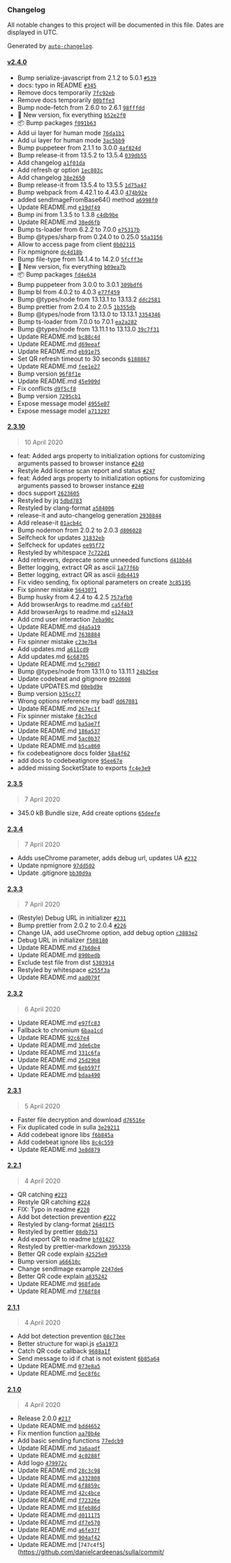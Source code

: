 ### Changelog

All notable changes to this project will be documented in this file. Dates are displayed in UTC.

Generated by [`auto-changelog`](https://github.com/CookPete/auto-changelog).

#### [v2.4.0](https://github.com/danielcardeenas/sulla/compare/2.3.10...v2.4.0)

- Bump serialize-javascript from 2.1.2 to 5.0.1 [`#539`](https://github.com/danielcardeenas/sulla/pull/539)
- docs: typo in README [`#345`](https://github.com/danielcardeenas/sulla/pull/345)
- Remove docs temporarily [`7fc92eb`](https://github.com/danielcardeenas/sulla/commit/7fc92eb9ba5f6011836754e8d9edb68f6b32ac1e)
- Remove docs temporarily [`00bffe3`](https://github.com/danielcardeenas/sulla/commit/00bffe323b223630972fa9327a02eb1d0e448ff3)
- Bump node-fetch from 2.6.0 to 2.6.1 [`98fffdd`](https://github.com/danielcardeenas/sulla/commit/98fffddaf0587715e852fe06704b5745dec74c3c)
- :rocket: New version, fix everything [`b52e2f0`](https://github.com/danielcardeenas/sulla/commit/b52e2f0a19d8dda334d2907afca8967e7bb6416e)
- :package: Bump packages [`f091b63`](https://github.com/danielcardeenas/sulla/commit/f091b63bee0cdb57ade201356857f93578192e4f)
- Add ui layer for human mode [`76da1b1`](https://github.com/danielcardeenas/sulla/commit/76da1b12e4cf58f521506c685a846754c3da812a)
- Add ui layer for human mode [`3ac5bb9`](https://github.com/danielcardeenas/sulla/commit/3ac5bb93ada2db0d5cde31a040c2ec670814e65f)
- Bump puppeteer from 2.1.1 to 3.0.0 [`4af824d`](https://github.com/danielcardeenas/sulla/commit/4af824d69c486474aff87161f2062bb1466b0138)
- Bump release-it from 13.5.2 to 13.5.4 [`039db55`](https://github.com/danielcardeenas/sulla/commit/039db5534b18e56834e5ca90323fe863688c859f)
- Add changelog [`a1f01da`](https://github.com/danielcardeenas/sulla/commit/a1f01da82ebfcd202ad565c40914b535af05b851)
- Add refresh qr option [`1ec803c`](https://github.com/danielcardeenas/sulla/commit/1ec803cd1b5348336bdb47a40a70a3d240d1a98c)
- Add changelog [`38e2650`](https://github.com/danielcardeenas/sulla/commit/38e2650069baac31466fffc853abef5cd4d8bd49)
- Bump release-it from 13.5.4 to 13.5.5 [`1d75a47`](https://github.com/danielcardeenas/sulla/commit/1d75a477b373a1395d426ae7047827d120f2a3cd)
- Bump webpack from 4.42.1 to 4.43.0 [`474b92e`](https://github.com/danielcardeenas/sulla/commit/474b92e20787b3b4e7c110d745187221d8b6f993)
- added sendImageFromBase64() method [`a6998f0`](https://github.com/danielcardeenas/sulla/commit/a6998f0c2bbfca24c0cde25b1a30027868ed8381)
- Update README.md [`e19df49`](https://github.com/danielcardeenas/sulla/commit/e19df491c84b774c8b660efc01802d8e1cd1bdf9)
- Bump ini from 1.3.5 to 1.3.8 [`c4db9be`](https://github.com/danielcardeenas/sulla/commit/c4db9bee88a3f63ed930ed8d25a312790362d064)
- Update README.md [`38ed6fb`](https://github.com/danielcardeenas/sulla/commit/38ed6fb265826e8aa83681de1c3fee3fe32c1cb6)
- Bump ts-loader from 6.2.2 to 7.0.0 [`e75317b`](https://github.com/danielcardeenas/sulla/commit/e75317b6520d39231482a3cd372777db19e22459)
- Bump @types/sharp from 0.24.0 to 0.25.0 [`55a3156`](https://github.com/danielcardeenas/sulla/commit/55a315605bcb83d896808a3b0ef01a80afff4d46)
- Allow to access page from client [`0b02315`](https://github.com/danielcardeenas/sulla/commit/0b02315900f2d43c5a4d6a176b39882eb137bd5e)
- Fix npmignore [`dc4d18b`](https://github.com/danielcardeenas/sulla/commit/dc4d18b923ffb6a13ce76335aa8f26284184d5e1)
- Bump file-type from 14.1.4 to 14.2.0 [`5fcff3e`](https://github.com/danielcardeenas/sulla/commit/5fcff3e3a08423784884f13de2b1fea64600cf24)
- :rocket: New version, fix everything [`b09ea7b`](https://github.com/danielcardeenas/sulla/commit/b09ea7be8077d00e9390948741839daf4273a6d6)
- :package: Bump packages [`fd4e634`](https://github.com/danielcardeenas/sulla/commit/fd4e63446f65c9ec19430e6be2a918408b1b0948)
- Bump puppeteer from 3.0.0 to 3.0.1 [`309bdf6`](https://github.com/danielcardeenas/sulla/commit/309bdf697fa392c04cb0032d1060c3889e2c9376)
- Bump bl from 4.0.2 to 4.0.3 [`e77f459`](https://github.com/danielcardeenas/sulla/commit/e77f4592686ea1047e2c0b53271ff21b54968c3f)
- Bump @types/node from 13.13.1 to 13.13.2 [`ddc2581`](https://github.com/danielcardeenas/sulla/commit/ddc2581e7e2934eeb56e0bd10f8f92d4683c59e0)
- Bump prettier from 2.0.4 to 2.0.5 [`1b355db`](https://github.com/danielcardeenas/sulla/commit/1b355db0ab1ec1cefa632be32f2a4d9778364f42)
- Bump @types/node from 13.13.0 to 13.13.1 [`3354346`](https://github.com/danielcardeenas/sulla/commit/3354346024dc35f4018b2f4d59d483ab42b5cd06)
- Bump ts-loader from 7.0.0 to 7.0.1 [`ea2a282`](https://github.com/danielcardeenas/sulla/commit/ea2a2823fd9f9d6105f30979371a52639d5f6bfe)
- Bump @types/node from 13.11.1 to 13.13.0 [`39c7f31`](https://github.com/danielcardeenas/sulla/commit/39c7f3107dc80c283e26d88f6489ab5aa30717b0)
- Update README.md [`bc88c4d`](https://github.com/danielcardeenas/sulla/commit/bc88c4da6dab68e498a82337f0b914c5000a25d8)
- Update README.md [`d69eeaf`](https://github.com/danielcardeenas/sulla/commit/d69eeaf773e5b2f1a8b155ed7f6ffe995f8b33b5)
- Update README.md [`eb91e75`](https://github.com/danielcardeenas/sulla/commit/eb91e75ff7eaeb2152ab3fa4fa70650a5844f4fc)
- Set QR refresh timeout to 30 seconds [`6188867`](https://github.com/danielcardeenas/sulla/commit/6188867e0c38509b7d773519001bc9b5990b3f98)
- Update README.md [`fee1e27`](https://github.com/danielcardeenas/sulla/commit/fee1e27dbe159ab726301416ca4c52fc106ca8aa)
- Bump version [`96f8f1e`](https://github.com/danielcardeenas/sulla/commit/96f8f1ed17e41502aba412bd94dc5ce4c4d07850)
- Update README.md [`45e909d`](https://github.com/danielcardeenas/sulla/commit/45e909d61afaf7abbeb1aba8a9a32d5798ff50a9)
- Fix conflicts [`d9f5cf8`](https://github.com/danielcardeenas/sulla/commit/d9f5cf8e23c337224539f6b536dfd2bbce677127)
- Bump version [`7295cb1`](https://github.com/danielcardeenas/sulla/commit/7295cb11d6853b494f5999bc00fb422357aa03b4)
- Expose message model [`4955e07`](https://github.com/danielcardeenas/sulla/commit/4955e0775df6056574c7e60c04b589ab2af531a2)
- Expose message model [`a713297`](https://github.com/danielcardeenas/sulla/commit/a7132977400e92f96d696735a07056fe8b5a1e60)

#### [2.3.10](https://github.com/danielcardeenas/sulla/compare/2.3.5...2.3.10)

> 10 April 2020

- feat: Added args property to initialization options for customizing arguments passed to browser instance [`#240`](https://github.com/danielcardeenas/sulla/pull/240)
- Restyle Add license scan report and status [`#247`](https://github.com/danielcardeenas/sulla/pull/247)
- feat: Added args property to initialization options for customizing arguments passed to browser instance [`#240`](https://github.com/danielcardeenas/sulla/pull/240)
- docs support [`2623605`](https://github.com/danielcardeenas/sulla/commit/2623605a56824221d6b41c22eb356f96a7b63818)
- Restyled by jq [`5dbd783`](https://github.com/danielcardeenas/sulla/commit/5dbd783b794d528b10756fd22cff832429d90638)
- Restyled by clang-format [`a584006`](https://github.com/danielcardeenas/sulla/commit/a58400668d86ed4baf63a2209833f39e139da5f8)
- release-it and auto-changelog generation [`2930844`](https://github.com/danielcardeenas/sulla/commit/293084492d0bbbb8f2fcaf454616d30956ab508c)
- Add release-it [`01acb4c`](https://github.com/danielcardeenas/sulla/commit/01acb4c1ac91100ea7918597592c453bed91d630)
- Bump nodemon from 2.0.2 to 2.0.3 [`d806028`](https://github.com/danielcardeenas/sulla/commit/d806028f884718e3828c929341503a7bd8408835)
- Selfcheck for updates [`31832eb`](https://github.com/danielcardeenas/sulla/commit/31832ebc3d9792dbf9eb83c4a3727fcb24246e48)
- Selfcheck for updates [`ee95f72`](https://github.com/danielcardeenas/sulla/commit/ee95f7263d0509ca774f976fb3b533c83d36bd6e)
- Restyled by whitespace [`7c722d1`](https://github.com/danielcardeenas/sulla/commit/7c722d1cea5c91ebb76abd591910f94045dc97a0)
- Add retrievers, deprecate some unneeded functions [`d41bb44`](https://github.com/danielcardeenas/sulla/commit/d41bb44c251934f36d5dd15fe47b8d729c5b5a17)
- Better logging, extract QR as ascii [`1a77f6b`](https://github.com/danielcardeenas/sulla/commit/1a77f6b69706ef6287dbea50816b53901c887ddb)
- Better logging, extract QR as ascii [`4db4419`](https://github.com/danielcardeenas/sulla/commit/4db4419f10d49e232cc7d27837e61c0bf8af327f)
- Fix video sending, fix optional parameters on create [`3c85195`](https://github.com/danielcardeenas/sulla/commit/3c851954b320079e1ce40079d9ae9d5580d25001)
- Fix spinner mistake [`5643071`](https://github.com/danielcardeenas/sulla/commit/5643071b146b44c161a194edf5be67a0ed6fc058)
- Bump husky from 4.2.4 to 4.2.5 [`757afb0`](https://github.com/danielcardeenas/sulla/commit/757afb0dc0d72907bb19b3b4842b5604a558cfef)
- Add browserArgs to readme.md [`ca5f4bf`](https://github.com/danielcardeenas/sulla/commit/ca5f4bf7131d5204df35a61919748d760b19116a)
- Add browserArgs to readme.md [`e124a19`](https://github.com/danielcardeenas/sulla/commit/e124a194222c82eae8341b09230eecb205d84062)
- Add cmd user interaction [`7eba90c`](https://github.com/danielcardeenas/sulla/commit/7eba90cd86e7ea89807bd0947fd27cfd5d9692c8)
- Update README.md [`d4a5a19`](https://github.com/danielcardeenas/sulla/commit/d4a5a19922f131b75cfa29cd1bc8ab1e84887ecb)
- Update README.md [`7638884`](https://github.com/danielcardeenas/sulla/commit/763888442f27aab06c195907b309b66626c25fa4)
- Fix spinner mistake [`c23e7b4`](https://github.com/danielcardeenas/sulla/commit/c23e7b4c1a758c66dc8f3adbeb3a9dd555bc3a0b)
- Add updates.md [`a611cd9`](https://github.com/danielcardeenas/sulla/commit/a611cd9c39f1188f4ac6bedce5299b08f0c1e035)
- Add updates.md [`6c68705`](https://github.com/danielcardeenas/sulla/commit/6c687053db75d5b2afe6aa3953428ae5269ca97d)
- Update README.md [`5c798d7`](https://github.com/danielcardeenas/sulla/commit/5c798d7e8fe10a309f033b5613d9942b1184be62)
- Bump @types/node from 13.11.0 to 13.11.1 [`24b25ee`](https://github.com/danielcardeenas/sulla/commit/24b25eec8c5da6ed0397946d9749c9d4bb59b9c4)
- Update codebeat and gitignore [`092d608`](https://github.com/danielcardeenas/sulla/commit/092d608836e7734cf961c5e42e72e9adef2c5b8d)
- Update UPDATES.md [`00ebd9e`](https://github.com/danielcardeenas/sulla/commit/00ebd9e5bbe0f22636b90283d8d9c3104d4f0fb3)
- Bump version [`b35cc77`](https://github.com/danielcardeenas/sulla/commit/b35cc77efcd8083231072d947bb9a8a7212f732e)
- Wrong options reference my bad! [`dd67081`](https://github.com/danielcardeenas/sulla/commit/dd67081d6e31a65a52a651b13963e532e77a48bd)
- Update README.md [`267ec1f`](https://github.com/danielcardeenas/sulla/commit/267ec1f6488e5591f3b9f4e40117cb7faf1c1a6c)
- Fix spinner mistake [`f8c35cd`](https://github.com/danielcardeenas/sulla/commit/f8c35cdca4ca2731eea4a950bd49fd0b6c9b7842)
- Update README.md [`ba5ae7f`](https://github.com/danielcardeenas/sulla/commit/ba5ae7f80351828c4bb105bc7778f91d38f9c8cc)
- Update README.md [`186a537`](https://github.com/danielcardeenas/sulla/commit/186a537d2e218561c8f03dee03953a4bdb6fd046)
- Update README.md [`5ac0b37`](https://github.com/danielcardeenas/sulla/commit/5ac0b37cbd29acea543feaaeb75d3947cae2a74f)
- Update README.md [`b5ca860`](https://github.com/danielcardeenas/sulla/commit/b5ca8602308004a641c122112bc9583fc2817e83)
- fix codebeatignore docs folder [`58a4f62`](https://github.com/danielcardeenas/sulla/commit/58a4f62a46a11894ada1ab2e0ad3ae92ecef2caa)
- add docs to codebeatignore [`95ee67e`](https://github.com/danielcardeenas/sulla/commit/95ee67e488ec005bb9694ad323f0b2f68a69bf2b)
- added missing SocketState to exports [`fc4e3e9`](https://github.com/danielcardeenas/sulla/commit/fc4e3e95f51f99981c7ba4b8b25bed1a56f8bb61)

#### [2.3.5](https://github.com/danielcardeenas/sulla/compare/2.3.4...2.3.5)

> 7 April 2020

- 345.0 kB Bundle size, Add create options [`65deefe`](https://github.com/danielcardeenas/sulla/commit/65deefe96d38adc0447a2c9403c95395c468f489)

#### [2.3.4](https://github.com/danielcardeenas/sulla/compare/2.3.3...2.3.4)

> 7 April 2020

- Adds useChrome parameter, adds debug url, updates UA [`#232`](https://github.com/danielcardeenas/sulla/pull/232)
- Update npmignore [`97dd502`](https://github.com/danielcardeenas/sulla/commit/97dd50201080b25aa4303e34cf4cbc6aa9a7da44)
- Update .gitignore [`bb30d9a`](https://github.com/danielcardeenas/sulla/commit/bb30d9a02f722cb543fd26c439e27a5bcdbf2e56)

#### [2.3.3](https://github.com/danielcardeenas/sulla/compare/2.3.2...2.3.3)

> 7 April 2020

- (Restyle) Debug URL in initializer [`#231`](https://github.com/danielcardeenas/sulla/pull/231)
- Bump prettier from 2.0.2 to 2.0.4 [`#226`](https://github.com/danielcardeenas/sulla/pull/226)
- Change UA, add useChrome option, add debug option [`c3883e2`](https://github.com/danielcardeenas/sulla/commit/c3883e27b4200674674f2d52b7d9ba91ede3f69e)
- Debug URL in initializer [`f508180`](https://github.com/danielcardeenas/sulla/commit/f5081802eafd2a015c0596bae7654fa8b22b1082)
- Update README.md [`47b68e4`](https://github.com/danielcardeenas/sulla/commit/47b68e4b183cee5643a253befe9578dcbe82e97e)
- Update README.md [`890bedb`](https://github.com/danielcardeenas/sulla/commit/890bedb93ad47e61fd3d99d2568a71da480f87e0)
- Exclude test file from dist [`5303914`](https://github.com/danielcardeenas/sulla/commit/530391484d4284a33c230c37fa6d93ea23b6fd10)
- Restyled by whitespace [`e255f3a`](https://github.com/danielcardeenas/sulla/commit/e255f3af596091209cf29134afe56dceb8d53dd9)
- Update README.md [`aad079f`](https://github.com/danielcardeenas/sulla/commit/aad079fef43e9f710b49a4e15b6061fc6f77049c)

#### [2.3.2](https://github.com/danielcardeenas/sulla/compare/2.3.1...2.3.2)

> 6 April 2020

- Update README.md [`e97fc83`](https://github.com/danielcardeenas/sulla/commit/e97fc839ad162c31a9a0f04d64e20b4197c79055)
- Fallback to chromium [`6baa1cd`](https://github.com/danielcardeenas/sulla/commit/6baa1cd9d494105391d37804e8a63dff53527bb3)
- Update README [`92c67e4`](https://github.com/danielcardeenas/sulla/commit/92c67e48977c55991be7f6e2f1e6c80af16dc621)
- Update README.md [`3de6cbe`](https://github.com/danielcardeenas/sulla/commit/3de6cbe328ca8f8d5e6cef1992399523322f99d4)
- Update README.md [`331c6fa`](https://github.com/danielcardeenas/sulla/commit/331c6faaa61f3120747ec704c7c910693ad65a9c)
- Update README.md [`25d29b8`](https://github.com/danielcardeenas/sulla/commit/25d29b8ded8b32b11b2fc81cf09e29e3435f5a80)
- Update README.md [`6eb597f`](https://github.com/danielcardeenas/sulla/commit/6eb597f0660163161b7d02251f2e2286544dae21)
- Update README.md [`bdaa490`](https://github.com/danielcardeenas/sulla/commit/bdaa4909b96485acbfb2a2aacd2ce8fca8625ee5)

#### [2.3.1](https://github.com/danielcardeenas/sulla/compare/2.2.1...2.3.1)

> 5 April 2020

- Faster file decryption and download [`d76516e`](https://github.com/danielcardeenas/sulla/commit/d76516e54ae74956fb1b892c313cb1f78ef64651)
- Fix duplicated code in sulla [`3e29211`](https://github.com/danielcardeenas/sulla/commit/3e29211f2aaf232798fe2ccf3b35bbf576132e81)
- Add codebeat ignore libs [`f6b845a`](https://github.com/danielcardeenas/sulla/commit/f6b845a2edefb4c3e16e6e09116882e2d9da304d)
- Add codebeat ignore libs [`8c4c559`](https://github.com/danielcardeenas/sulla/commit/8c4c5595057ee492ca5cc29d1e1894e95a6f4526)
- Update README.md [`3e8d879`](https://github.com/danielcardeenas/sulla/commit/3e8d879029f3115b2374af93ba7d340695282966)

#### [2.2.1](https://github.com/danielcardeenas/sulla/compare/2.1.1...2.2.1)

> 4 April 2020

- QR catching [`#223`](https://github.com/danielcardeenas/sulla/pull/223)
- Restyle QR catching [`#224`](https://github.com/danielcardeenas/sulla/pull/224)
- FIX: Typo in readme [`#220`](https://github.com/danielcardeenas/sulla/pull/220)
- Add bot detection prevention [`#222`](https://github.com/danielcardeenas/sulla/pull/222)
- Restyled by clang-format [`264d1f5`](https://github.com/danielcardeenas/sulla/commit/264d1f50705817094a61d43b84d89af0ba60a23b)
- Restyled by prettier [`08db753`](https://github.com/danielcardeenas/sulla/commit/08db753d7bc2bb419fd7e4791ddfa53d103adec9)
- Add export QR to readme [`bf01427`](https://github.com/danielcardeenas/sulla/commit/bf01427cbaa719d0dadf61ad4679222a779b0ef2)
- Restyled by prettier-markdown [`395335b`](https://github.com/danielcardeenas/sulla/commit/395335becd720d4ca94fbbc89ae93b5ca5d5470a)
- Better QR code explain [`42525e9`](https://github.com/danielcardeenas/sulla/commit/42525e913e41af5d115910876c2675b6c9f01b6f)
- Bump version [`a66610c`](https://github.com/danielcardeenas/sulla/commit/a66610cbe7487279a059e4cd93b803a4a3ef1811)
- Change sendImage example [`2247de6`](https://github.com/danielcardeenas/sulla/commit/2247de62f5c3440cadc052d1a73cd5bf882f4c3c)
- Better QR code explain [`a835242`](https://github.com/danielcardeenas/sulla/commit/a835242ae2663fb6b3da530c991bbf08c400a7fe)
- Update README.md [`968fade`](https://github.com/danielcardeenas/sulla/commit/968fadea9707bdae663959efa0197815214b51f7)
- Update README.md [`f768f84`](https://github.com/danielcardeenas/sulla/commit/f768f84b2433ea66dfda43b17a38117708169d48)

#### [2.1.1](https://github.com/danielcardeenas/sulla/compare/2.1.0...2.1.1)

> 4 April 2020

- Add bot detection prevention [`08c73ee`](https://github.com/danielcardeenas/sulla/commit/08c73ee1ce90865b10434a99ac7347f6d647c7a8)
- Better structure for wapi.js [`e5a1973`](https://github.com/danielcardeenas/sulla/commit/e5a19737d9a7592cd1db5ca8722629e4b0286d40)
- Catch QR code callback [`9688a1f`](https://github.com/danielcardeenas/sulla/commit/9688a1fae3d871b5e216053b011416d24e071761)
- Send message to id if chat is not existent [`6b85a64`](https://github.com/danielcardeenas/sulla/commit/6b85a6455d6899dab792855d6b3a7593baf268fe)
- Update README.md [`073e8a5`](https://github.com/danielcardeenas/sulla/commit/073e8a52d8877e7b054616c4f6b590951f3d0f51)
- Update README.md [`5ec8f6c`](https://github.com/danielcardeenas/sulla/commit/5ec8f6c7d5424ac5ab24bc4297ae0b9e6f9df970)

#### [2.1.0](https://github.com/danielcardeenas/sulla/compare/2.0.1...2.1.0)

> 4 April 2020

- Release 2.0.0 [`#217`](https://github.com/danielcardeenas/sulla/pull/217)
- Update README.md [`bdd4652`](https://github.com/danielcardeenas/sulla/commit/bdd4652e26d34489fa5df43cfa19beb7e5689f17)
- Fix mention function [`aa70b4e`](https://github.com/danielcardeenas/sulla/commit/aa70b4ea7ab18d56569c01152cac39be4f25b703)
- Add basic sending functions [`77edcb9`](https://github.com/danielcardeenas/sulla/commit/77edcb9b45cb5b3007e831752c5c756f68ce8094)
- Update README.md [`3a6aadf`](https://github.com/danielcardeenas/sulla/commit/3a6aadf2483ee2ccef3d043a77f4bacb0092aa9a)
- Update README.md [`4c0288f`](https://github.com/danielcardeenas/sulla/commit/4c0288fcd87643dcfd011a6eedd1593cdb994860)
- Add logo [`479972c`](https://github.com/danielcardeenas/sulla/commit/479972c3933815c51958e9c648166122e3354bea)
- Update README.md [`28c3c98`](https://github.com/danielcardeenas/sulla/commit/28c3c9858ced64e2043fb5a78c084aabbd78d9e5)
- Update README.md [`a332808`](https://github.com/danielcardeenas/sulla/commit/a3328084f7f668058c1b5239cf28c3c1334cec65)
- Update README.md [`6f8859c`](https://github.com/danielcardeenas/sulla/commit/6f8859c2a7e4feb44f7de64b930d2e9328e3dbd1)
- Update README.md [`42c4bce`](https://github.com/danielcardeenas/sulla/commit/42c4bce22354cbfc0b3c13e5f63a3fbfdd943d99)
- Update README.md [`f72326e`](https://github.com/danielcardeenas/sulla/commit/f72326ea2ee6063506a9a24fbcb63cb3bb6a8a0b)
- Update README.md [`8feb86d`](https://github.com/danielcardeenas/sulla/commit/8feb86d91b8f9e5a039db7b3054cd366dce3c82e)
- Update README.md [`d011175`](https://github.com/danielcardeenas/sulla/commit/d011175f130b2d25caebbda12f23f4faf9fcc3c9)
- Update README.md [`df7e570`](https://github.com/danielcardeenas/sulla/commit/df7e570d5bab90b900e255a998a62cd1564b6278)
- Update README.md [`a6fe37f`](https://github.com/danielcardeenas/sulla/commit/a6fe37fc688be0dbe82dc67bd432ed0eb22cd3b4)
- Update README.md [`904af42`](https://github.com/danielcardeenas/sulla/commit/904af4241aed466c25b45171e8f45a6f98235cea)
- Update README.md [`747c4f5`](https://github.com/danielcardeenas/sulla/commit/